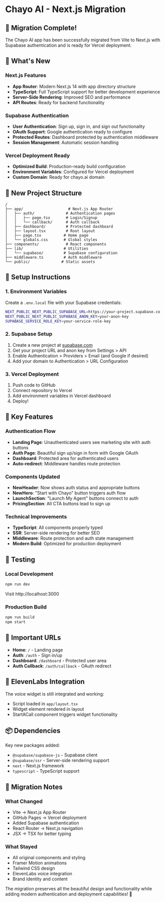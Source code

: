 # Chayo AI - Next.js Migration

## 🎉 Migration Complete!

The Chayo AI app has been successfully migrated from Vite to Next.js with Supabase authentication and is ready for Vercel deployment.

## 🚀 What's New

### Next.js Features
- **App Router**: Modern Next.js 14 with app directory structure
- **TypeScript**: Full TypeScript support for better development experience
- **Server-Side Rendering**: Improved SEO and performance
- **API Routes**: Ready for backend functionality

### Supabase Authentication
- **User Authentication**: Sign up, sign in, and sign out functionality
- **OAuth Support**: Google authentication ready to configure
- **Protected Routes**: Dashboard protected by authentication middleware
- **Session Management**: Automatic session handling

### Vercel Deployment Ready
- **Optimized Build**: Production-ready build configuration
- **Environment Variables**: Configured for Vercel deployment
- **Custom Domain**: Ready for chayo.ai domain

## 📁 New Project Structure

```
/
├── app/                    # Next.js App Router
│   ├── auth/              # Authentication pages
│   │   ├── page.tsx       # Login/Signup
│   │   └── callback/      # Auth callback
│   ├── dashboard/         # Protected dashboard
│   ├── layout.tsx         # Root layout
│   ├── page.tsx          # Home page
│   └── globals.css       # Global styles
├── components/            # React components
├── lib/                  # Utilities
│   └── supabase/         # Supabase configuration
├── middleware.ts         # Auth middleware
└── public/              # Static assets
```

## 🔧 Setup Instructions

### 1. Environment Variables
Create a `.env.local` file with your Supabase credentials:

```bash
NEXT_PUBLIC_NEXT_PUBLIC_SUPABASE_URL=https://your-project.supabase.co
NEXT_PUBLIC_NEXT_PUBLIC_SUPABASE_ANON_KEY=your-anon-key
SUPABASE_SERVICE_ROLE_KEY=your-service-role-key
```

### 2. Supabase Setup
1. Create a new project at [supabase.com](https://supabase.com)
2. Get your project URL and anon key from Settings > API
3. Enable Authentication > Providers > Email (and Google if desired)
4. Add your domain to Authentication > URL Configuration

### 3. Vercel Deployment
1. Push code to GitHub
2. Connect repository to Vercel
3. Add environment variables in Vercel dashboard
4. Deploy!

## 🎯 Key Features

### Authentication Flow
- **Landing Page**: Unauthenticated users see marketing site with auth buttons
- **Auth Page**: Beautiful sign up/sign in form with Google OAuth
- **Dashboard**: Protected area for authenticated users
- **Auto-redirect**: Middleware handles route protection

### Components Updated
- **NewHeader**: Now shows auth status and appropriate buttons
- **NewHero**: "Start with Chayo" button triggers auth flow
- **LaunchSection**: "Launch My Agent" buttons connect to auth
- **PricingSection**: All CTA buttons lead to sign up

### Technical Improvements
- **TypeScript**: All components properly typed
- **SSR**: Server-side rendering for better SEO
- **Middleware**: Route protection and auth state management
- **Modern Build**: Optimized for production deployment

## 🧪 Testing

### Local Development
```bash
npm run dev
```
Visit http://localhost:3000

### Production Build
```bash
npm run build
npm start
```

## 🔗 Important URLs

- **Home**: `/` - Landing page
- **Auth**: `/auth` - Sign in/up
- **Dashboard**: `/dashboard` - Protected user area
- **Auth Callback**: `/auth/callback` - OAuth redirect

## 🎨 ElevenLabs Integration

The voice widget is still integrated and working:
- Script loaded in `app/layout.tsx`
- Widget element rendered in layout
- StartACall component triggers widget functionality

## 📦 Dependencies

Key new packages added:
- `@supabase/supabase-js` - Supabase client
- `@supabase/ssr` - Server-side rendering support
- `next` - Next.js framework
- `typescript` - TypeScript support

## 🚨 Migration Notes

### What Changed
- Vite → Next.js App Router
- GitHub Pages → Vercel deployment
- Added Supabase authentication
- React Router → Next.js navigation
- JSX → TSX for better typing

### What Stayed
- All original components and styling
- Framer Motion animations
- Tailwind CSS design
- ElevenLabs voice integration
- Brand identity and content

The migration preserves all the beautiful design and functionality while adding modern authentication and deployment capabilities! 🎉
